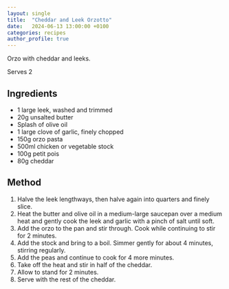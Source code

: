 ```yaml
---
layout: single
title:  "Cheddar and Leek Orzotto"
date:   2024-06-13 13:00:00 +0100
categories: recipes
author_profile: true
---
```

Orzo with cheddar and leeks. 

Serves 2
## Ingredients
* 1 large leek, washed and trimmed
* 20g unsalted butter
* Splash of olive oil
* 1 large clove of garlic, finely chopped
* 150g orzo pasta
* 500ml chicken or vegetable stock
* 100g petit pois
* 80g cheddar

## Method
1. Halve the leek lengthways, then halve again into quarters and finely slice. 
2. Heat the butter and olive oil in a medium-large saucepan over a medium heat and gently cook the leek and garlic with a pinch of salt until soft. 
3. Add the orzo to the pan and stir through. Cook while continuing to stir for 2 minutes. 
4. Add the stock and bring to a boil. Simmer gently for about 4 minutes, stirring regularly. 
5. Add the peas and continue to cook for 4 more minutes. 
6. Take off the heat and stir in half of the cheddar. 
7. Allow to stand for 2 minutes. 
8. Serve with the rest of the cheddar. 